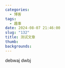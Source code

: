 ```yaml
---
categories:
  - 博客
tags:
  - 趣事
date: 2024-08-07 21:46:00
slug: "132"
title: 测试文章
thumb: 
backgrounds:
---
```


debwaj dwbj 